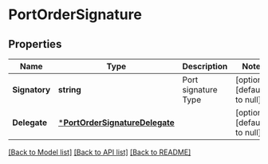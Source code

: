 # PortOrderSignature

## Properties
Name | Type | Description | Notes
------------ | ------------- | ------------- | -------------
**Signatory** | **string** | Port signature Type | [optional] [default to null]
**Delegate** | [***PortOrderSignatureDelegate**](PortOrder_signature_delegate.md) |  | [optional] [default to null]

[[Back to Model list]](../README.md#documentation-for-models) [[Back to API list]](../README.md#documentation-for-api-endpoints) [[Back to README]](../README.md)


